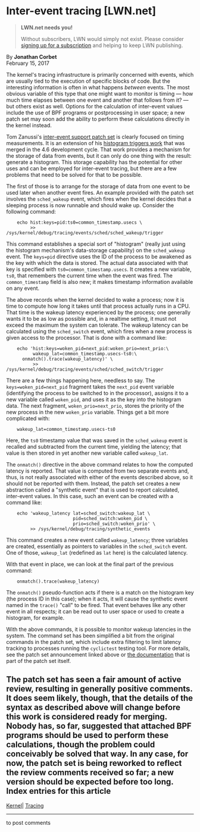 # Inter-event tracing [LWN.net]

> **LWN.net needs you!**
> 
> Without subscribers, LWN would simply not exist. Please consider [signing up for a subscription](/Promo/nst-nag2/subscribe) and helping to keep LWN publishing. 

By **Jonathan Corbet**  
February 15, 2017 

The kernel's tracing infrastructure is primarily concerned with events, which are usually tied to the execution of specific blocks of code. But the interesting information is often in what happens _between_ events. The most obvious variable of this type that one might want to monitor is timing — how much time elapses between one event and another that follows from it? — but others exist as well. Options for the calculation of inter-event values include the use of BPF programs or postprocessing in user space; a new patch set may soon add the ability to perform these calculations directly in the kernel instead. 

Tom Zanussi's [inter-event support patch set](/Articles/714001/) is clearly focused on timing measurements. It is an extension of his [histogram triggers work](/Articles/635522/) that was merged in the 4.6 development cycle. That work provides a mechanism for the storage of data from events, but it can only do one thing with the result: generate a histogram. This storage capability has the potential for other uses and can be employed for inter-event tracing, but there are a few problems that need to be solved for that to be possible. 

The first of those is to arrange for the storage of data from one event to be used later when another event fires. An example provided with the patch set involves the `sched_wakeup` event, which fires when the kernel decides that a sleeping process is now runnable and should wake up. Consider the following command: 
    
    
        echo hist:keys=pid:ts0=common_timestamp.usecs \
             >> /sys/kernel/debug/tracing/events/sched/sched_wakeup/trigger
    

This command establishes a special sort of "histogram" (really just using the histogram mechanism's data-storage capability) on the `sched_wakeup` event. The `keys=pid` directive uses the ID of the process to be awakened as the key with which the data is stored. The actual data associated with that key is specified with `ts0=common_timestamp.usecs`. It creates a new variable, `ts0`, that remembers the current time when the event was fired. The `common_timestamp` field is also new; it makes timestamp information available on any event. 

The above records when the kernel decided to wake a process; now it is time to compute how long it takes until that process actually runs in a CPU. That time is the wakeup latency experienced by the process; one generally wants it to be as low as possible and, in a realtime setting, it must not exceed the maximum the system can tolerate. The wakeup latency can be calculated using the `sched_switch` event, which fires when a new process is given access to the processor. That is done with a command like: 
    
    
        echo 'hist:keys=woken_pid=next_pid:woken_prio=next_prio:\
              wakeup_lat=common_timestamp.usecs-ts0:\
    	  onmatch().trace(wakeup_latency)' \
              >> /sys/kernel/debug/tracing/events/sched/sched_switch/trigger
    

There are a few things happening here, needless to say. The `keys=woken_pid=next_pid` fragment takes the `next_pid` event variable (identifying the process to be switched to in the processor), assigns it to a new variable called `woken_pid`, and uses it as the key into the histogram data. The next fragment, `woken_prio=next_prio`, stores the priority of the new process in the new `woken_prio` variable. Things get a bit more complicated with: 
    
    
        wakeup_lat=common_timestamp.usecs-ts0
    

Here, the `ts0` timestamp value that was saved in the `sched_wakeup` event is recalled and subtracted from the current time, yielding the latency; that value is then stored in yet another new variable called `wakeup_lat`. 

The `onmatch()` directive in the above command relates to how the computed latency is reported. That value is computed from two separate events and, thus, is not really associated with either of the events described above, so it should not be reported with them. Instead, the patch set creates a new abstraction called a "synthetic event" that is used to report calculated, inter-event values. In this case, such an event can be created with a command like: 
    
    
        echo 'wakeup_latency lat=sched_switch:wakeup_lat \
                             pid=sched_switch:woken_pid \
                             prio=sched_switch:woken_prio' \
             >> /sys/kernel/debug/tracing/synthetic_events
    

This command creates a new event called `wakeup_latency`; three variables are created, essentially as pointers to variables in the `sched_switch` event. One of those, `wakeup_lat` (redefined as `lat` here) is the calculated latency. 

With that event in place, we can look at the final part of the previous command: 
    
    
        onmatch().trace(wakeup_latency)
    

The `onmatch()` pseudo-function acts if there is a match on the histogram key (the process ID in this case); when it acts, it will cause the synthetic event named in the `trace()` "call" to be fired. That event behaves like any other event in all respects; it can be read out to user space or used to create a histogram, for example. 

With the above commands, it is possible to monitor wakeup latencies in the system. The command set has been simplified a bit from the original commands in the patch set, which include extra filtering to limit latency tracking to processes running the `cyclictest` testing tool. For more details, see the patch set announcement linked above or [the documentation](/Articles/714516/) that is part of the patch set itself. 

The patch set has seen a fair amount of active review, resulting in generally positive comments. It does seem likely, though, that the details of the syntax as described above will change before this work is considered ready for merging. Nobody has, so far, suggested that attached BPF programs should be used to perform these calculations, though the problem could conceivably be solved that way. In any case, for now, the patch set is being reworked to reflect the review comments received so far; a new version should be expected before too long.  
Index entries for this article  
---  
[Kernel](/Kernel/Index)| [Tracing](/Kernel/Index#Tracing)  
  


* * *

to post comments 
